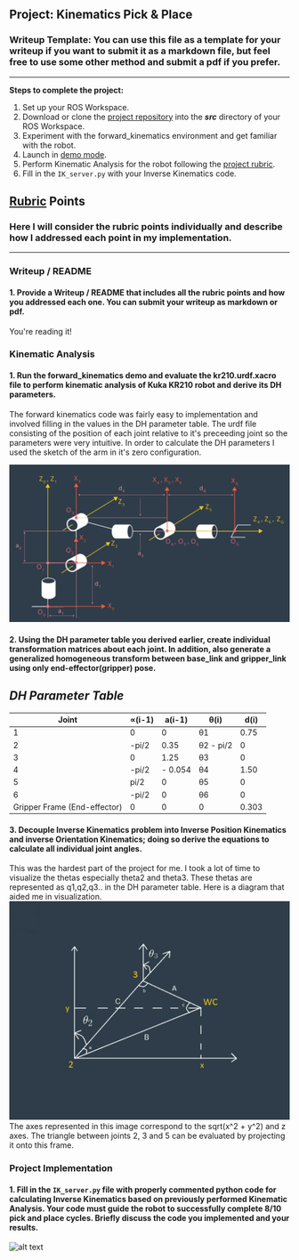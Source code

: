 ## Project: Kinematics Pick & Place
### Writeup Template: You can use this file as a template for your writeup if you want to submit it as a markdown file, but feel free to use some other method and submit a pdf if you prefer.

---


**Steps to complete the project:**  


1. Set up your ROS Workspace.
2. Download or clone the [project repository](https://github.com/udacity/RoboND-Kinematics-Project) into the ***src*** directory of your ROS Workspace.  
3. Experiment with the forward_kinematics environment and get familiar with the robot.
4. Launch in [demo mode](https://classroom.udacity.com/nanodegrees/nd209/parts/7b2fd2d7-e181-401e-977a-6158c77bf816/modules/8855de3f-2897-46c3-a805-628b5ecf045b/lessons/91d017b1-4493-4522-ad52-04a74a01094c/concepts/ae64bb91-e8c4-44c9-adbe-798e8f688193).
5. Perform Kinematic Analysis for the robot following the [project rubric](https://review.udacity.com/#!/rubrics/972/view).
6. Fill in the `IK_server.py` with your Inverse Kinematics code.


[//]: # (Image References)

[image1]: ./images/zero_config.png
[image2]: ./images/walthrough_diagram.png
[image3]: ./misc_images/misc3.png

## [Rubric](https://review.udacity.com/#!/rubrics/972/view) Points
### Here I will consider the rubric points individually and describe how I addressed each point in my implementation.  

---
### Writeup / README

#### 1. Provide a Writeup / README that includes all the rubric points and how you addressed each one.  You can submit your writeup as markdown or pdf.  

You're reading it!

### Kinematic Analysis
#### 1. Run the forward_kinematics demo and evaluate the kr210.urdf.xacro file to perform kinematic analysis of Kuka KR210 robot and derive its DH parameters.

The forward kinematics code was fairly easy to implementation and involved filling in the values in the DH parameter table. The urdf file consisting of the position of each joint relative to it's preceeding joint so the parameters were very intuitive.
In order to calculate the DH parameters I used the sketch of the arm in it's zero configuration.

![alt text][image1]



#### 2. Using the DH parameter table you derived earlier, create individual transformation matrices about each joint. In addition, also generate a generalized homogeneous transform between base_link and gripper_link using only end-effector(gripper) pose.

***DH Parameter Table***
---

| Joint  | ∝(i-1) | a(i-1) | θ(i) | d(i)  |
|---|---|---|---|---|
| 1  | 0 | 0 | θ1  | 0.75  |
| 2 | -pi/2 | 0.35 | θ2 - pi/2 | 0  |
| 3 | 0 | 1.25 |  θ3  | 0 |
| 4 | -pi/2 | - 0.054  | θ4  | 1.50  |
| 5 | pi/2   |  0 | θ5  | 0 |
| 6 | -pi/2  |  0|  θ6 | 0  |
| Gripper Frame (End-effector) | 0 | 0 | 0  | 0.303  |

#### 3. Decouple Inverse Kinematics problem into Inverse Position Kinematics and inverse Orientation Kinematics; doing so derive the equations to calculate all individual joint angles.

This was the hardest part of the project for me. I took a lot of time to visualize the thetas especially theta2 and theta3. These thetas are represented as q1,q2,q3.. in the DH parameter table. Here is a diagram that aided me in visualization.
![alt text][image2]
The axes represented in this image correspond to the sqrt(x^2 + y^2) and z axes. The triangle between joints 2, 3 and 5 can be evaluated by projecting it onto this frame.

### Project Implementation

#### 1. Fill in the `IK_server.py` file with properly commented python code for calculating Inverse Kinematics based on previously performed Kinematic Analysis. Your code must guide the robot to successfully complete 8/10 pick and place cycles. Briefly discuss the code you implemented and your results.

![alt text][image3]
